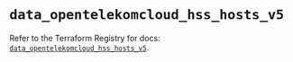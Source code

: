 # `data_opentelekomcloud_hss_hosts_v5`

Refer to the Terraform Registry for docs: [`data_opentelekomcloud_hss_hosts_v5`](https://registry.terraform.io/providers/opentelekomcloud/opentelekomcloud/1.36.31/docs/data-sources/hss_hosts_v5).
